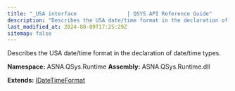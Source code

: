 ```yaml
---
title: "_USA interface                | QSYS API Reference Guide"
description: "Describes the USA date/time format in the declaration of date/time types. "
last_modified_at: 2024-08-09T17:25:29Z
sitemap: false
---
```


Describes the USA date/time format in the declaration of date/time types.

**Namespace:** ASNA.QSys.Runtime
**Assembly:** ASNA.QSys.Runtime.dll

**Extends:** [IDateTimeFormat](/reference/runtime/qsys-runtime/i-date-time-format.html)
<br>
<br>
